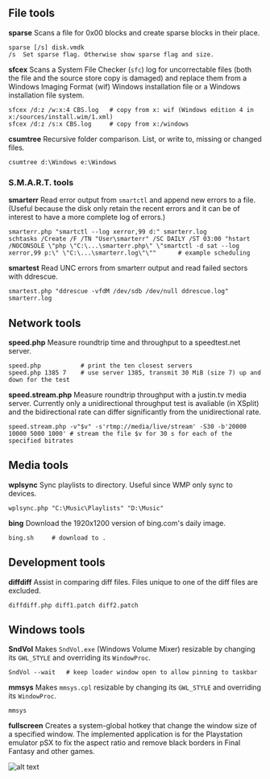 ## File tools

**sparse** Scans a file for 0x00 blocks and create sparse blocks in their place.
 
	sparse [/s] disk.vmdk
	/s	Set sparse flag. Otherwise show sparse flag and size.

**sfcex** Scans a System File Checker (`sfc`) log for uncorrectable files (both the file and the source store copy is damaged) and replace them from a Windows Imaging Format (wif) Windows installation file or a Windows installation file system.
 
	sfcex /d:z /w:x:4 CBS.log	# copy from x: wif (Windows edition 4 in x:/sources/install.wim/1.xml)
	sfcex /d:z /s:x CBS.log		# copy from x:/windows

**csumtree** Recursive folder comparison. List, or write to, missing or changed files.

	csumtree d:\Windows e:\Windows

### S.M.A.R.T. tools

**smarterr** Read error output from `smartctl` and append new errors to a file. (Useful because the disk only retain the recent errors and it can be of interest to have a more complete log of errors.)

	smarterr.php "smartctl --log xerror,99 d:" smarterr.log
	schtasks /Create /F /TN "User\smarterr" /SC DAILY /ST 03:00 "hstart /NOCONSOLE \"php \"C:\...\smarterr.php\" \"smartctl -d sat --log xerror,99 p:\" \"C:\...\smarterr.log\"\""		# example scheduling

**smartest** Read UNC errors from smarterr output and read failed sectors with ddrescue.

	smartest.php "ddrescue -vfdM /dev/sdb /dev/null ddrescue.log" smarterr.log

## Network tools

**speed.php** Measure roundtrip time and throughput to a speedtest.net server.

	speed.php			# print the ten closest servers
	speed.php 1385 7	# use server 1385, transmit 30 MiB (size 7) up and down for the test

**speed.stream.php** Measure roundtrip throughput with a justin.tv media server. Currently only a unidirectional throughput test is avaliable (in XSplit) and the bidirectional rate can differ significantly from the unidirectional rate.

	speed.stream.php -v"$v" -s'rtmp://media/live/stream' -S30 -b'20000 10000 5000 1000'	# stream the file $v for 30 s for each of the specified bitrates

## Media tools

**wplsync** Sync playlists to directory. Useful since WMP only sync to devices.

	wplsync.php "C:\Music\Playlists" "D:\Music"

**bing** Download the 1920x1200 version of bing.com's daily image.
  
	bing.sh		# download to .

## Development tools

**diffdiff** Assist in comparing diff files. Files unique to one of the diff files are excluded.

	diffdiff.php diff1.patch diff2.patch

## Windows tools

**SndVol** Makes `SndVol.exe` (Windows Volume Mixer) resizable by changing its `GWL_STYLE` and overriding its `WindowProc`.

	SndVol --wait	# keep loader window open to allow pinning to taskbar

**mmsys** Makes `mmsys.cpl` resizable by changing its `GWL_STYLE` and overriding its `WindowProc`.

	mmsys

**fullscreen** Creates a system-global hotkey that change the window size of a specified window. The implemented application is for the Playstation emulator pSX to fix the aspect ratio and remove black borders in Final Fantasy and other games.

![alt text](https://raw.github.com/john-peterson/john-peterson/master/fullscreen.png "fullscreen")
